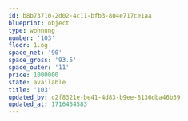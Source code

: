 ```yaml
---
id: b8b73710-2d02-4c11-bfb3-804e717ce1aa
blueprint: object
type: wohnung
number: '103'
floor: 1.og
space_net: '90'
space_gross: '93.5'
space_outer: '11'
price: 1000000
state: available
title: '103'
updated_by: c2f8321e-be41-4d83-b9ee-8136dba46b39
updated_at: 1716454583
---
```

